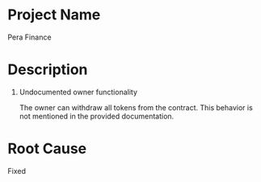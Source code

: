 # Project Name
Pera Finance

# Description
1. Undocumented owner functionality 
    
    The owner can withdraw all tokens from the contract. This behavior is not mentioned in the provided documentation.

# Root Cause
Fixed